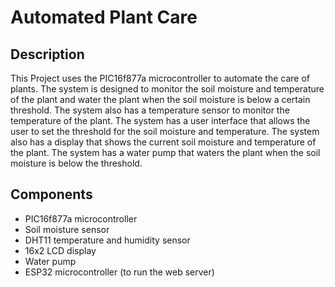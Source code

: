 # Automated Plant Care

## Description

This Project uses the PIC16f877a microcontroller to automate the care of plants. The system is designed to monitor the soil moisture and temperature of the plant and water the plant when the soil moisture is below a certain threshold. The system also has a temperature sensor to monitor the temperature of the plant. The system has a user interface that allows the user to set the threshold for the soil moisture and temperature. The system also has a display that shows the current soil moisture and temperature of the plant. The system has a water pump that waters the plant when the soil moisture is below the threshold.

## Components

- PIC16f877a microcontroller
- Soil moisture sensor
- DHT11 temperature and humidity sensor
- 16x2 LCD display
- Water pump
- ESP32 microcontroller (to run the web server)
